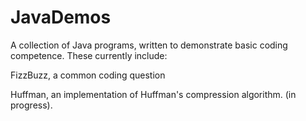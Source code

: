 # JavaDemos
A collection of Java programs, written to demonstrate basic coding competence. These currently include:

FizzBuzz, a common coding question

Huffman, an implementation of Huffman's compression algorithm. (in progress).
